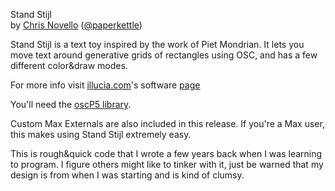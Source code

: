 Stand Stijl   
by [Chris Novello](http://chrisnovello.com) ([@paperkettle](http://www.twitter.com/paperkettle))   

Stand Stijl is a text toy inspired by the work of Piet Mondrian. It lets you move text around generative grids of rectangles using OSC, and has a few different color&draw modes.   

For more info visit [illucia.com](http://illucia.com)'s software [page](http://illucia.com/software/)

You'll need the [oscP5 library](http://www.sojamo.de/libraries/oscP5/).

Custom Max Externals are also included in this release. If you're a Max user, this makes using Stand Stijl extremely easy.

This is rough&quick code that I wrote a few years back when I was learning to program. I figure others might like to tinker with it, just be warned that my design is from when I was starting and is kind of clumsy.